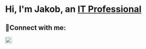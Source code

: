 <h1>Hi, I'm Jakob, an <a href="https://linkedin.com/in/jakoblester">IT Professional</a></h1>

<h2>🤳Connect with me:</h2>

[<img align="left" alt="Josh | LinkedIn" width="22px" src="https://cdn.jsdelivr.net/npm/simple-icons@v3/icons/linkedin.svg" />][linkedin]

[linkedin]: https://linkedin.com/in/jakoblester
